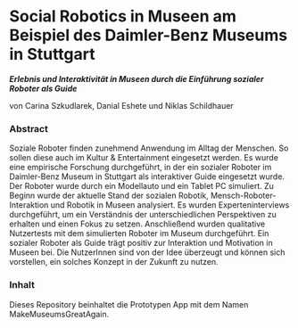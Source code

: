 # Social Robotics in Museen am Beispiel des Daimler-Benz Museums in Stuttgart

***Erlebnis und Interaktivität in Museen durch die Einführung sozialer Roboter als Guide***

von Carina Szkudlarek, Danial Eshete und Niklas Schildhauer


### Abstract
Soziale Roboter finden zunehmend Anwendung im Alltag der Menschen. So sollen diese auch im Kultur & Entertainment eingesetzt werden. Es wurde eine empirische Forschung durchgeführt, in der ein sozialer Roboter im Daimler-Benz Museum in Stuttgart als interaktiver Guide eingesetzt wurde. Der Roboter wurde durch ein Modellauto und ein Tablet PC simuliert. Zu Beginn wurde der aktuelle Stand der sozialen Robotik, Mensch-Roboter-Interaktion und Robotik in Museen analysiert. Es wurden Experteninterviews durchgeführt, um ein Verständnis der unterschiedlichen Perspektiven zu erhalten und einen Fokus zu setzen. Anschließend wurden qualitative Nutzertests mit dem simulierten Roboter im Museum durchgeführt. Ein sozialer Roboter als Guide trägt positiv zur Interaktion und Motivation in Museen bei. Die NutzerInnen sind von der Idee überzeugt und können sich vorstellen, ein solches Konzept in der Zukunft zu nutzen.

### Inhalt
Dieses Repository beinhaltet die Prototypen App mit dem Namen MakeMuseumsGreatAgain. 



